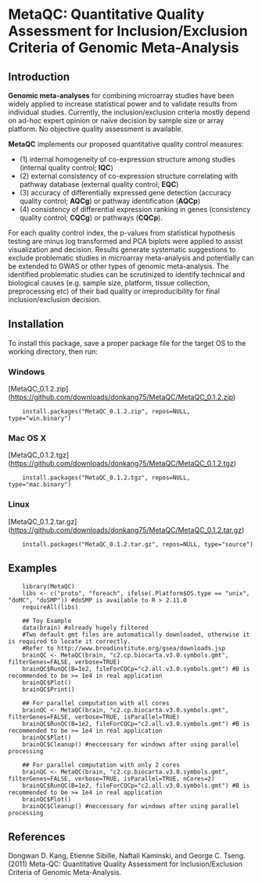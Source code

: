 MetaQC: Quantitative Quality Assessment for Inclusion/Exclusion Criteria of Genomic Meta-Analysis
============================================================================

Introduction
------------
__Genomic meta-analyses__ for combining microarray studies have been widely applied to increase statistical power and to validate results from individual studies. Currently, the inclusion/exclusion criteria mostly depend on ad-hoc expert opinion or naïve decision by sample size or array platform. No objective quality assessment is available. 

__MetaQC__ implements our proposed quantitative quality control measures: 

* (1) internal homogeneity of co-expression structure among studies (internal quality control; __IQC__)
* (2) external consistency of co-expression structure correlating with pathway database (external quality control; __EQC__)
* (3) accuracy of differentially expressed gene detection (accuracy quality control; __AQCg__) or pathway identification (__AQCp__)
* (4) consistency of differential expression ranking in genes (consistency quality control; __CQCg__) or pathways (__CQCp__). 

For each quality control index, the p-values from statistical hypothesis testing are minus log transformed and PCA biplots were applied to assist visualization and decision. Results generate systematic suggestions to exclude problematic studies in microarray meta-analysis and potentially can be extended to GWAS or other types of genomic meta-analysis. The identified problematic studies can be scrutinized to identify technical and biological causes (e.g. sample size, platform, tissue collection, preprocessing etc) of their bad quality or irreproducibility for final inclusion/exclusion decision.

Installation
--------------
To install this package, save a proper package file for the target OS to the working directory, then run:

### Windows            
[MetaQC_0.1.2.zip] (https://github.com/downloads/donkang75/MetaQC/MetaQC_0.1.2.zip)

        install.packages("MetaQC_0.1.2.zip", repos=NULL, type="win.binary")

### Mac OS X            
[MetaQC_0.1.2.tgz] (https://github.com/downloads/donkang75/MetaQC/MetaQC_0.1.2.tgz)

        install.packages("MetaQC_0.1.2.tgz", repos=NULL, type="mac.binary")

### Linux            
[MetaQC_0.1.2.tar.gz] (https://github.com/downloads/donkang75/MetaQC/MetaQC_0.1.2.tar.gz)

        install.packages("MetaQC_0.1.2.tar.gz", repos=NULL, type="source")

Examples
-------------
        library(MetaQC)
        libs <- c("proto", "foreach", ifelse(.Platform$OS.type == "unix", "doMC", "doSMP")) #doSMP is available to R > 2.11.0
        requireAll(libs)

        ## Toy Example
        data(brain) #already hugely filtered
        #Two default gmt files are automatically downloaded, otherwise it is required to locate it correctly.
        #Refer to http://www.broadinstitute.org/gsea/downloads.jsp
        brainQC <- MetaQC(brain, "c2.cp.biocarta.v3.0.symbols.gmt", filterGenes=FALSE, verbose=TRUE)
        brainQC$RunQC(B=1e2, fileForCQCp="c2.all.v3.0.symbols.gmt") #B is recommended to be >= 1e4 in real application
        brainQC$Plot()
        brainQC$Print()

        ## For parallel computation with all cores
        brainQC <- MetaQC(brain, "c2.cp.biocarta.v3.0.symbols.gmt", filterGenes=FALSE, verbose=TRUE, isParallel=TRUE)
        brainQC$RunQC(B=1e2, fileForCQCp="c2.all.v3.0.symbols.gmt") #B is recommended to be >= 1e4 in real application
        brainQC$Plot()
        brainQC$Cleanup() #neccessary for windows after using parallel processing

        ## For parallel computation with only 2 cores
        brainQC <- MetaQC(brain, "c2.cp.biocarta.v3.0.symbols.gmt", filterGenes=FALSE, verbose=TRUE, isParallel=TRUE, nCores=2)
        brainQC$RunQC(B=1e2, fileForCQCp="c2.all.v3.0.symbols.gmt") #B is recommended to be >= 1e4 in real application
        brainQC$Plot()
        brainQC$Cleanup() #neccessary for windows after using parallel processing

References
----------
Dongwan D. Kang, Etienne Sibille, Naftali Kaminski, and George C. Tseng. (2011) Meta-QC: Quantitative Quality Assessment for Inclusion/Exclusion Criteria of Genomic Meta-Analysis. 
